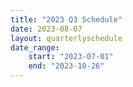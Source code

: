 ```yaml
---
title: "2023 Q3 Schedule"
date: 2023-08-07
layout: quarterlyschedule
date_range:
    start: "2023-07-01"
    end: "2023-10-26"
---
```



